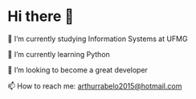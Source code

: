 # Hi there 👋

🔭 I’m currently studying Information Systems at UFMG

🌱 I’m currently learning Python

👯 I’m looking to become a great developer

📫 How to reach me: arthurrabelo2015@hotmail.com
